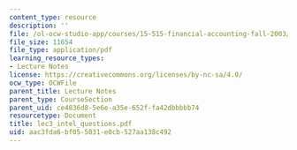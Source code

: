 ```yaml
---
content_type: resource
description: ''
file: /ol-ocw-studio-app/courses/15-515-financial-accounting-fall-2003/aac3fda6bf055031e0cb527aa138c492_lec3_intel_questions.pdf
file_size: 11654
file_type: application/pdf
learning_resource_types:
- Lecture Notes
license: https://creativecommons.org/licenses/by-nc-sa/4.0/
ocw_type: OCWFile
parent_title: Lecture Notes
parent_type: CourseSection
parent_uid: ce4836d8-5e6e-a35e-652f-fa42dbbbbb74
resourcetype: Document
title: lec3_intel_questions.pdf
uid: aac3fda6-bf05-5031-e0cb-527aa138c492
---
```

